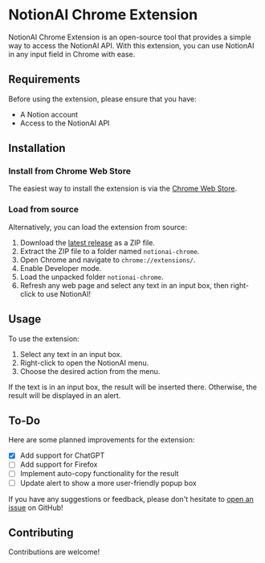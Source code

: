 # NotionAI Chrome Extension

NotionAI Chrome Extension is an open-source tool that provides a simple way to access the NotionAI API. With this extension, you can use NotionAI in any input field in Chrome with ease.

## Requirements

Before using the extension, please ensure that you have:

- A Notion account
- Access to the NotionAI API

## Installation

### Install from Chrome Web Store

The easiest way to install the extension is via the [Chrome Web Store](https://chrome.google.com/webstore/detail/notionai/ilgkcoockdhdpkikaakkjacblhpmdmeo).

### Load from source

Alternatively, you can load the extension from source:

1. Download the [latest release](https://github.com/Vaayne/NotionAI/releases) as a ZIP file.
2. Extract the ZIP file to a folder named `notionai-chrome`.
3. Open Chrome and navigate to `chrome://extensions/`.
4. Enable Developer mode.
5. Load the unpacked folder `notionai-chrome`.
6. Refresh any web page and select any text in an input box, then right-click to use NotionAI!

## Usage

To use the extension:

1. Select any text in an input box.
2. Right-click to open the NotionAI menu.
3. Choose the desired action from the menu.

If the text is in an input box, the result will be inserted there. Otherwise, the result will be displayed in an alert.

## To-Do

Here are some planned improvements for the extension:

- [x] Add support for ChatGPT
- [ ] Add support for Firefox
- [ ] Implement auto-copy functionality for the result
- [ ] Update alert to show a more user-friendly popup box

If you have any suggestions or feedback, please don't hesitate to [open an issue](https://github.com/Vaayne/NotionAI/issues) on GitHub!

## Contributing

Contributions are welcome!

